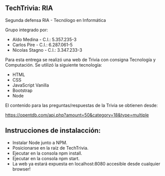## TechTrivia: RIA

Segunda defensa RIA - Tecnólogo en Informática

Grupo integrado por:

* Aldo Medina - C.I.: 5.357.235-3
* Carlos Pire - C.I.: 6.287.061-5
* Nicolas Stagno - C.I.: 3.347.233-3

Para esta entrega se realizó una web de Trivia con consigna Tecnología y Computación.
Se utilizó la siguiente tecnología:
* HTML
* CSS
* JavaScript Vanilla
* Bootstrap
* Node

El contenido para las preguntas/respuestas de la Trivia se obtienen desde:

https://opentdb.com/api.php?amount=50&category=18&type=multiple

## Instrucciones de instalacción:
* Instalar Node junto a NPM.
* Posicionarse en la raíz de TechTrivia.
* Ejecutar en la consola npm install.
* Ejecutar en la consola npm start.
* La web ya estará expuesta en localhost:8080 accesible desde cualquier browser!
